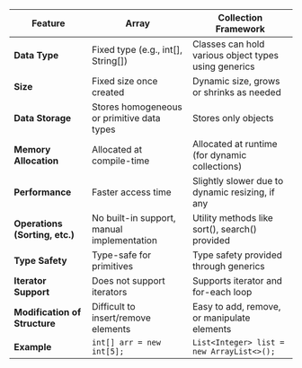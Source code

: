 | Feature                         | Array                                      | Collection Framework                           |
|---------------------------------|--------------------------------------------|------------------------------------------------|
| **Data Type**                   | Fixed type (e.g., int[], String[])         | Classes can hold various object types using generics |
| **Size**                        | Fixed size once created                    | Dynamic size, grows or shrinks as needed       |
| **Data Storage**                | Stores homogeneous or primitive data types | Stores only objects                            |
| **Memory Allocation**           | Allocated at compile-time                  | Allocated at runtime (for dynamic collections) |
| **Performance**                 | Faster access time                         | Slightly slower due to dynamic resizing, if any|
| **Operations (Sorting, etc.)**  | No built-in support, manual implementation | Utility methods like sort(), search() provided |
| **Type Safety**                 | Type-safe for primitives                   | Type safety provided through generics          |
| **Iterator Support**            | Does not support iterators                 | Supports iterator and for-each loop           |
| **Modification of Structure**   | Difficult to insert/remove elements        | Easy to add, remove, or manipulate elements    |
| **Example**                     | `int[] arr = new int[5];`                  | `List<Integer> list = new ArrayList<>();`     |
